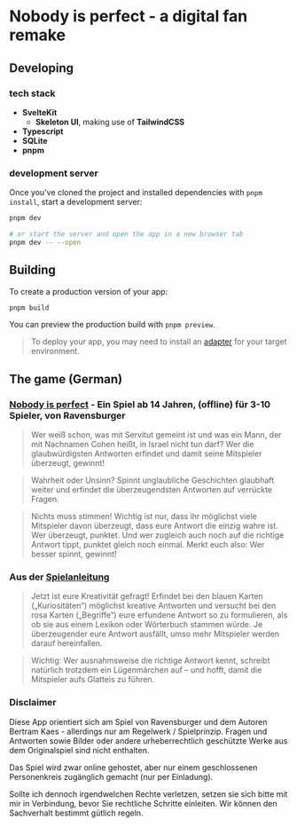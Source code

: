 # Nobody is perfect - a digital fan remake

## Developing

### tech stack

- **SvelteKit**
  + **Skeleton UI**, making use of **TailwindCSS**
- **Typescript**
- **SQLite**
- **pnpm**

### development server

Once you've cloned the project and installed dependencies with `pnpm install`, start a development server:

```bash
pnpm dev

# or start the server and open the app in a new browser tab
pnpm dev -- --open
```

## Building

To create a production version of your app:

```bash
pnpm build
```

You can preview the production build with `pnpm preview`.

> To deploy your app, you may need to install an [adapter](https://kit.svelte.dev/docs/adapters) for your target environment.

## The game (German)

### [Nobody is perfect](https://www.ravensburger.de/de-DE/pdp/26845) - Ein Spiel ab 14 Jahren, (offline) für 3-10 Spieler, von **Ravensburger**

> Wer weiß schon, was mit Servitut gemeint ist und was ein Mann, der mit Nachnamen Cohen heißt, in Israel nicht tun darf? Wer die glaubwürdigsten Antworten erfindet und damit seine Mitspieler überzeugt, gewinnt!

> Wahrheit oder Unsinn? Spinnt unglaubliche Geschichten glaubhaft weiter und erfindet die überzeugendsten Antworten auf verrückte Fragen.

> Nichts muss stimmen! Wichtig ist nur, dass ihr möglichst viele Mitspieler davon überzeugt, dass eure Antwort die einzig wahre ist.
> Wer überzeugt, punktet. Und wer zugleich auch noch auf die richtige Antwort tippt, punktet gleich noch einmal.
> Merkt euch also: Wer besser spinnt, gewinnt!

### Aus der [Spielanleitung](https://www.ravensburger.de/spieleanleitungen/ecm/Spielanleitungen/26845%20Anl%202051662.pdf)

> Jetzt ist eure Kreativität gefragt! Erfindet bei den blauen Karten („Kuriositäten“) möglichst kreative
> Antworten und versucht bei den rosa Karten („Begriffe“) eure erfundene Antwort so zu formulieren,
> als ob sie aus einem Lexikon oder Wörterbuch stammen würde. Je überzeugender eure Antwort
> ausfällt, umso mehr Mitspieler werden darauf hereinfallen.

> Wichtig: Wer ausnahmsweise die richtige Antwort kennt, schreibt natürlich trotzdem ein Lügenmärchen auf – und hofft, damit die Mitspieler aufs Glatteis zu führen. 

### Disclaimer

Diese App orientiert sich am Spiel von Ravensburger und dem Autoren Bertram Kaes - allerdings nur am Regelwerk / Spielprinzip.
Fragen und Antworten sowie Bilder oder andere urheberrechtlich geschützte Werke aus dem Originalspiel sind nicht enthalten.

Das Spiel wird zwar online gehostet, aber nur einem geschlossenen Personenkreis zugänglich gemacht (nur per Einladung).

Sollte ich dennoch irgendwelchen Rechte verletzen, setzen sie sich bitte mit mir in Verbindung, bevor Sie rechtliche Schritte einleiten. Wir können den Sachverhalt bestimmt gütlich regeln.
